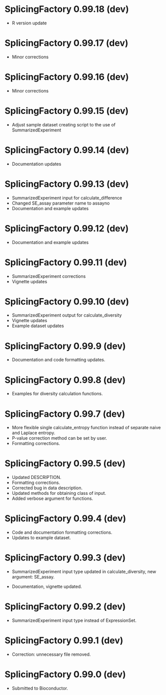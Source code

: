 # SplicingFactory 0.99.18 (dev)

* R version update

# SplicingFactory 0.99.17 (dev)

* Minor corrections

# SplicingFactory 0.99.16 (dev)

* Minor corrections

# SplicingFactory 0.99.15 (dev)

* Adjust sample dataset creating script to the use of SummarizedExperiment

# SplicingFactory 0.99.14 (dev)

* Documentation updates

# SplicingFactory 0.99.13 (dev)

* SummarizedExperiment input for calculate_difference
* Changed SE_assay parameter name to assayno
* Documentation and example updates

# SplicingFactory 0.99.12 (dev)

* Documentation and example updates

# SplicingFactory 0.99.11 (dev)

* SummarizedExperiment corrections
* Vignette updates

# SplicingFactory 0.99.10 (dev)

* SummarizedExperiment output for calculate_diversity
* Vignette updates
* Example dataset updates

# SplicingFactory 0.99.9 (dev)

* Documentation and code formatting updates.

# SplicingFactory 0.99.8 (dev)

* Examples for diversity calculation functions.

# SplicingFactory 0.99.7 (dev)

* More flexible single calculate_entropy function instead of separate naive and
  Laplace entropy.
* P-value correction method can be set by user.
* Formatting corrections.

# SplicingFactory 0.99.5 (dev)

* Updated DESCRIPTION.
* Formatting corrections.
* Corrected bug in data description.
* Updated methods for obtaining class of input.
* Added verbose argument for functions.

# SplicingFactory 0.99.4 (dev)

* Code and documentation formatting corrections.
* Updates to example dataset.

# SplicingFactory 0.99.3 (dev)

* SummarizedExperiment input type updated in calculate_diversity, 
  new argument: SE_assay.

* Documentation, vignette updated.

# SplicingFactory 0.99.2 (dev)

* SummarizedExperiment input type instead of ExpressionSet.

# SplicingFactory 0.99.1 (dev)

* Correction: unnecessary file removed.

# SplicingFactory 0.99.0 (dev)

* Submitted to Bioconductor.

